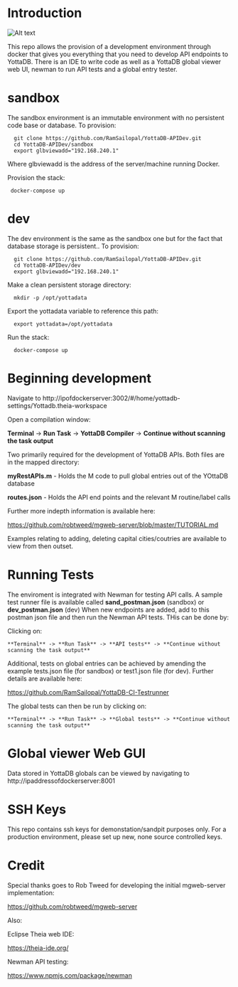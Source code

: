 # Introduction

![Alt text](globtest.PNG?raw=true "Global Tests")

This repo allows the provision of a development environment through docker that gives you everything that you need to develop API endpoints to YottaDB. There is an IDE to write code as well as a YottaDB global viewer web UI, newman to run API tests and a global entry tester.

# sandbox

The sandbox environment is an immutable environment with no persistent code base or database. To provision:

      git clone https://github.com/RamSailopal/YottaDB-APIDev.git
      cd YottaDB-APIDev/sandbox
      export glbviewadd="192.168.240.1"
      
Where glbviewadd is the address of the server/machine running Docker.

Provision the stack:

     docker-compose up
     
# dev

The dev environment is the same as the sandbox one but for the fact that database storage is persistent.. To provision:

      git clone https://github.com/RamSailopal/YottaDB-APIDev.git
      cd YottaDB-APIDev/dev
      export glbviewadd="192.168.240.1"
      
Make a clean persistent storage directory:

      mkdir -p /opt/yottadata
    
Export the yottadata variable to reference this path:

      export yottadata=/opt/yottadata
      
Run the stack:

      docker-compose up


# Beginning development

Navigate to http://ipofdockerserver:3002/#/home/yottadb-settings/Yottadb.theia-workspace

Open a compilation window:

   **Terminal** -> **Run Task** -> **YottaDB Compiler** -> **Continue without scanning the task output**
   
Two primarily required for the development of YottaDB APIs. Both files are in the mapped directory:

**myRestAPIs.m** - Holds the M code to pull global entries out of the YOttaDB database

**routes.json** - Holds the API end points and the relevant M routine/label calls

Further more indepth information is available here:

https://github.com/robtweed/mgweb-server/blob/master/TUTORIAL.md

Examples relating to adding, deleting capital cities/coutries are available to view from then outset.

# Running Tests

The enviroment is integrated with Newman for testing API calls. A sample test runner file is available called **sand_postman.json** (sandbox) or **dev_postman.json** (dev) When new endpoints are added, add to this postman json file and then run the Newman API tests. THis can be done by:

Clicking on:

    **Terminal** -> **Run Task** -> **API tests** -> **Continue without scanning the task output**
    
Additional, tests on global entries can be achieved by amending the example tests.json file (for sandbox) or test1.json file (for dev). Further details are available here:

https://github.com/RamSailopal/YottaDB-CI-Testrunner

The global tests can then be run by clicking on:

    
    **Terminal** -> **Run Task** -> **Global tests** -> **Continue without scanning the task output**
        
# Global viewer Web GUI

Data stored in YottaDB globals can be viewed by navigating to http://ipaddressofdockerserver:8001

# SSH Keys

This repo contains ssh keys for demonstation/sandpit purposes only. For a production environment, please set up new, none source controlled keys.

# Credit

Special thanks goes to Rob Tweed for developing the initial mgweb-server implementation:

https://github.com/robtweed/mgweb-server

Also:

Eclipse Theia web IDE:

https://theia-ide.org/

Newman API testing:

https://www.npmjs.com/package/newman

